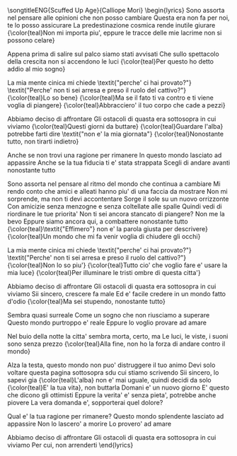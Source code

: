 \songtitleENG{Scuffed Up Age}{Calliope Mori}
\begin{lyrics}
Sono assorta nel pensare alle opinioni che non posso cambiare
Questa era non fa per noi, te lo posso assicurare
La predestinazione cosmica rende inutile giurare
{\color{teal}Non mi importa piu', eppure le tracce delle mie lacrime non si possono celare}

Appena prima di salire sul palco siamo stati avvisati
Che sullo spettacolo della crescita non si accendono le luci
{\color{teal}Per questo ho detto addio al mio sogno}

La mia mente cinica mi chiede \textit{"perche' ci hai provato?"}
\textit{"Perche' non ti sei arresa e preso il ruolo del cattivo?"}
{\color{teal}Lo so bene}
{\color{teal}Ma se il fato ti va contro e ti viene voglia di piangere}
{\color{teal}Abbracciero' il tuo corpo che cade a pezzi}

Abbiamo deciso di affrontare
Gli ostacoli di quasta era sottosopra in cui viviamo
{\color{teal}Questi giorni da buttare}
{\color{teal}Guardare l'alba} potrebbe farti dire \textit{"non e' la mia giornata"}
{\color{teal}Nonostante tutto, non tirarti indietro}

Anche se non trovi una ragione per rimanere
In questo mondo lasciato ad appassire
Anche se la tua fiducia ti e' stata strappata
Scegli di andare avanti nonostante tutto

Sono assorta nel pensare al ritmo del mondo che continua a cambiare
Mi rendo conto che amici e alleati hanno piu' di una faccia da mostrare
Non mi sorprende, ma non ti devi accontentare
Sorge il sole su un nuovo orrizzonte
Con amicizie senza menzogne e senza coltellate alle spalle
Quindi vedi di riordinare le tue priorita'
Non ti sei ancora stancato di piangere? Non me la bevo
Eppure siamo ancora qui, a combattere nonostante tutto
{\color{teal}\textit{"Effimero"} non e' la parola giusta per descrivere}
{\color{teal}Un mondo che mi fa venir voglia di chiudere gli occhi}

La mia mente cinica mi chiede \textit{"perche' ci hai provato?"}
\textit{"Perche' non ti sei arresa e preso il ruolo del cattivo?"}
{\color{teal}Non lo so piu'}
{\color{teal}Tutto cio' che voglio fare e' usare la mia luce}
{\color{teal}Per illuminare le tristi ombre di questa citta'}

Abbiamo deciso di affrontare
Gli ostacoli di quasta era sottosopra in cui viviamo
Sii sincero, crescere fa male
Ed e' facile credere in un mondo fatto d'odio
{\color{teal}Ma sei stupendo, nonostante tutto}

Sembra quasi surreale
Come un sogno che non riusciamo a superare
Questo mondo purtroppo e' reale
Eppure lo voglio provare ad amare

Nel buio della notte la citta' sembra morta, certo, ma
Le luci, le viste, i suoni sono senza prezzo
{\color{teal}Alla fine, non ho la forza di andare contro il mondo}

Alza la testa, questo mondo non puo' distruggere il tuo animo
Devi solo voltare questa pagina sottosopra sdu cui stiamo scrivendo
Sii sincero, lo sapevi gia
{\color{teal}L'alba} non e' mai uguale, quindi decidi da solo
{\color{teal}E' la tua vita}, non buttarla
Domani e' un nuovo giorno
E' questo che dicono gli ottimisti
Eppure la verita' e' senza pieta', potrebbe anche piovere
La vera domanda e', sopporterai quel dolore?

Qual e' la tua ragione per rimanere?
Questo mondo splendente lasciato ad appassire
Non lo lascero' a morire
Lo provero' ad amare

Abbiamo deciso di affrontare
Gli ostacoli di quasta era sottosopra in cui viviamo
Per cui, non arrenderti
\end{lyrics}
